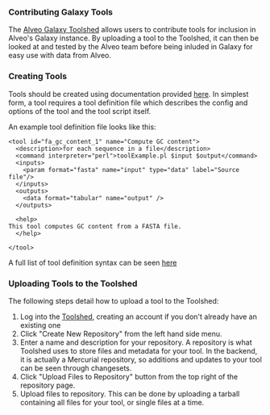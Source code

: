 ### Contributing Galaxy Tools

The [Alveo Galaxy Toolshed](http://galaxy.alveo.edu.au:9009) allows users to contribute tools for inclusion in Alveo's Galaxy instance. By uploading a tool to the Toolshed, it can then be looked at and tested by the Alveo team before being inluded in Galaxy for easy use with data from Alveo.

### Creating Tools

Tools should be created using documentation provided [here](https://wiki.galaxyproject.org/Admin/Tools/AddToolTutorial). In simplest form, a tool requires a tool definition file which describes the config and options of the tool and the tool script itself. 

An example tool definition file looks like this:
```
<tool id="fa_gc_content_1" name="Compute GC content">
  <description>for each sequence in a file</description>
  <command interpreter="perl">toolExample.pl $input $output</command>
  <inputs>
    <param format="fasta" name="input" type="data" label="Source file"/>
  </inputs>
  <outputs>
    <data format="tabular" name="output" />
  </outputs>

  <help>
This tool computes GC content from a FASTA file.
  </help>

</tool>
```
A full list of tool definition syntax can be seen [here](https://wiki.galaxyproject.org/Admin/Tools/ToolConfigSyntax)


### Uploading Tools to the Toolshed

The following steps detail how to upload a tool to the Toolshed:

1. Log into the [Toolshed](http://galaxy.alveo.edu.au:9009), creating an account if you don't already have an existing one
2. Click "Create New Repository" from the left hand side menu.
3. Enter a name and description for your repository. A repository is what Toolshed uses to store files and metadata for your tool. In the backend, it is actually a Mercurial repository, so additions and updates to your tool can be seen through changesets. 
4. Click "Upload Files to Repository" button from the top right of the repository page.
5. Upload files to repository. This can be done by uploading a tarball containing all files for your tool, or single files at a time. 
